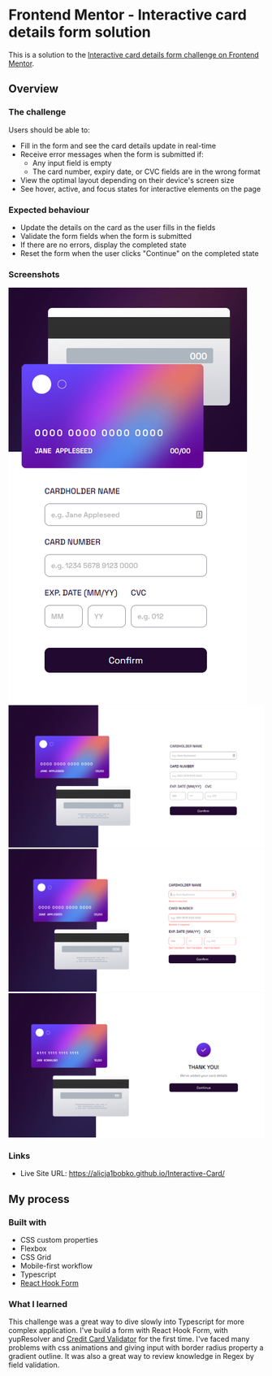 # Frontend Mentor - Interactive card details form solution

This is a solution to the [Interactive card details form challenge on Frontend Mentor](https://www.frontendmentor.io/challenges/interactive-card-details-form-XpS8cKZDWw). 


## Overview

### The challenge

Users should be able to:

- Fill in the form and see the card details update in real-time
- Receive error messages when the form is submitted if:
  - Any input field is empty
  - The card number, expiry date, or CVC fields are in the wrong format
- View the optimal layout depending on their device's screen size
- See hover, active, and focus states for interactive elements on the page

### Expected behaviour

 - Update the details on the card as the user fills in the fields
 - Validate the form fields when the form is submitted
 - If there are no errors, display the completed state
 - Reset the form when the user clicks "Continue" on the completed state

### Screenshots

![](./src/screenshots/mobile.png)
![](./src/screenshots/desktop.png)
![](./src/screenshots/errors.png)
![](./src/screenshots/thank-you-page.png)

### Links

- Live Site URL: https://alicja1bobko.github.io/Interactive-Card/

## My process

### Built with

- CSS custom properties
- Flexbox
- CSS Grid
- Mobile-first workflow
- Typescript
- [React Hook Form ](https://react-hook-form.com/)

### What I learned

This challenge was a great way to dive slowly into Typescript for more complex application. I've build a form with React Hook Form, with yupResolver and [Credit Card Validator](https://www.npmjs.com/package/card-validator) for the first time. I've faced many problems with css animations and giving input with border radius property a gradient outline. It was also a great way to review knowledge in Regex by field validation. 
